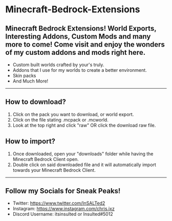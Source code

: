 # Minecraft-Bedrock-Extensions
Minecraft Bedrock Extensions!
World Exports, Interesting Addons, Custom Mods and many more to come!
Come visit and enjoy the wonders of my custom addons and mods right here.
-

 - Custom built worlds crafted by your's truly.
 - Addons that I use for my worlds to create a better environment.
 - Skin packs
 - And Much More!

--------------------------------------------------------------------------------
How to download?
-
1. Click on the pack you want to download, or world export.
2. Click on the file stating .mcpack or .mcworld.
3. Look at the top right and click "raw" OR click the download raw file.

How to import?
-
1. Once downloaded, open your "downloads" folder while having the Minecraft Bedrock Client open.
2. Double click on said downloaded file and it will automatically import towards your Minecraft Bedrock Client.
--------------------------------------------------------------------------------
Follow my Socials for Sneak Peaks!
-
- Twitter:
https://www.twitter.com/InSALTed2
- Instagram:
https://www.instagram.com/chris.jxz
- Discord Username:
itsinsulted or Insulted#5012
